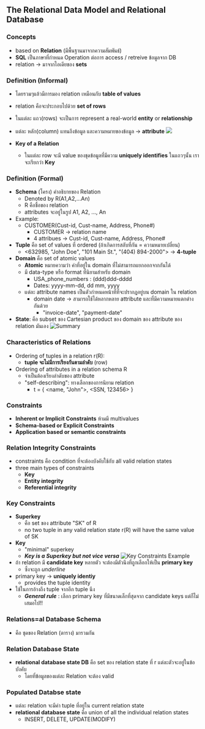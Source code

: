 ## The Relational Data Model and Relational Database

### Concepts
- based on **Relation** (มีพื้นฐานมาจากความสัมพันธ์)
- **SQL** เป็นภาษาที่กำหนด Operation ต่อการ access / retreive ข้อมูลจาก DB
- relation -> มาจากไอเดียของ **sets**

### Definition (Informal)
- โดยรวมๆแล้วมีการมอง relation เหมือนกับ **table of values**
- relation คือจะประกอบไปด้วย **set of rows**
- ในแต่ละ แถว(rows) จะเป็นการ represent a real-world **entity** or **relationship**
- แต่ละ หลัก(column) แทนถึงข้อมูล และความหมายของข้อมูล -> **attribute**
![](https://media.discordapp.net/attachments/1014398974649708624/1021246248717668382/unknown.png)

- **Key of a Relation**
  - ในแต่ละ row จะมี value ของชุดข้อมูลที่มีความ **uniquely identifies** ในแถวๆนั้น เราจะเรียกว่า **Key**

### Definition (Formal)
- **Schema** (โครง) คำอธิบายของ Relation
  - Denoted by R(A1,A2,...An)
  - R คือชื่อของ relation
  - attributes จะอยู่ในรูป A1, A2, ..., An
- Example:
  - CUSTOMER(Cust-id, Cust-name, Address, Phone#)
    - CUSTOMER -> relation name
    - 4 attribues -> Cust-id, Cust-name, Address, Phone#
- **Tuple** คือ set of values ที่ ordered (ถ้าเกิดการสลับที่กัน = ความหมายเปลี่ยน)
  - <632985, "John Doe", "101 Main St.", "(404) 894-2000"> -> **4-tuple**
- **Domain** คือ set of atomic values
  - **Atomic** หมายความว่า ค่าที่อยู่ใน domain ที่ไม่สามารถแยกออกจากกันได้
  - มี data-type หรือ format ที่นิยามสำหรับ domain
    - USA_phone_numbers : (ddd)ddd-dddd
    - Dates: yyyy-mm-dd, dd mm, yyyy
  - แต่ละ attribute  names เป็นตัวกำหนดหน้าที่ที่จะปรากฎอยู่บน domain ใน relation
    - domain date -> สามารถใช้ได้หลากหลาย attribute และที่มีความหมายแตกต่างกันด้วย
      - "invoice-date", "payment-date"
- **State**: คือ subset ของ Cartesian product ของ domain ของ attribute ของ relation มันเอง
![Summary](https://media.discordapp.net/attachments/1014398974649708624/1021253440011243590/unknown.png)

### Characteristics of Relations
- Ordering of tuples in a relation r(R):
  - **tuple จะไม่มีการเรียงกันตามลำดับ** (row)
- Ordering of attributes in a relation schema R
  - จำเป็นต้องเรียงลำดับของ attribute
  - "self-describing": ทางเลือกของการนิยาม relation
    - t = { <name, "John">, <SSN, 123456> }

### Constraints
- **Inherent or Implicit Constraints** ห้ามมี multivalues
- **Schema-based or Explicit Constraints**
- **Application based or semantic constraints**

### Relation Integrity Constraints
- constraints คือ condition ที่จะต้องบังคับใช้กับ all valid relation states
- three main types of constraints
  - **Key**
  - **Entity integrity**
  - **Referential integrity**

### Key Constraints
- **Superkey**
  - คือ set ของ attribute "SK" of R
  - no two tuple in any valid relation state r(R) will have the same value of SK
- **Key**
  - "minimal" superkey
  - ***Key is a Superkey but not vice versa***
![Key Constraints Example](https://media.discordapp.net/attachments/1014398974649708624/1021266187734241320/unknown.png)
- ถ้า relation มี **candidate key** หลายตัว จะต้องมีตัวนึงที่ถูกเลือกให้เป็น **primary key**
  - ซึ่งจะถูก _underline_
- primary key -> **uniquely identiy**
  - provides the tuple identity
- ใช้ในการอ้างถึง tuple จากอีก tuple นึง
  - ***General rule*** : เลือก primary key ที่มีขนาดเล็กที่สุดจาก candidate keys แต่ก็ไม่เสมอไป!!

### Relations=al Database Schema
- คือ ชุดของ Relation (ตาราง) มารวมกัน

### Relation Database State
- **relational database state DB** คือ set ของ relation state ที่ r แต่ละตัวจะอยู่ในข้อบังคับ
  - โดยที่ข้อมูลของแต่ละ Relation จะต้อง valid

### Populated Databse state
- แต่ละ relation จะมีค่า tuple ที่อยู่ใน current relation state
- **relational database state** คือ union of all the individual relation states
  - INSERT, DELETE, UPDATE(MODIFY)

